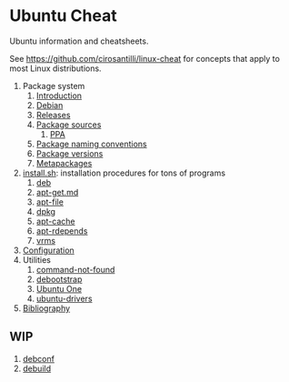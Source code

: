 # Ubuntu Cheat

Ubuntu information and cheatsheets.

See <https://github.com/cirosantilli/linux-cheat> for concepts that apply to most Linux distributions.

1.  Package system
    1.  [Introduction](introduction.md)
    1.  [Debian](debian.md)
    1.  [Releases](releases.md)
    1.  [Package sources](package-sources.md)
        1. [PPA](ppa.md)
    1.  [Package naming conventions](package-package-versions.md)
    1.  [Package versions](package-versions.md)
    1.  [Metapackages](sources.md)
1.  [install.sh](install.sh): installation procedures for tons of programs
    1. [deb](deb.md)
    1. [apt-get.md](apt-get.md)
    1. [apt-file](apt-file.md)
    1. [dpkg](dpkg.md)
    1. [apt-cache](apt-cache.md)
    1. [apt-rdepends](apt-rdepends.md)
    1. [vrms](vrms.md)
1.  [Configuration](configuration.md)
1.  Utilities
    1. [command-not-found](command-not-found.md)
    1. [debootstrap](debootstrap.md)
    1. [Ubuntu One](ubuntu-one.md)
    1. [ubuntu-drivers](ubuntu-drivers.md)
1.  [Bibliography](bibliography.md)

## WIP

1. [debconf](debconf.md)
1. [debuild](debuild.md)
